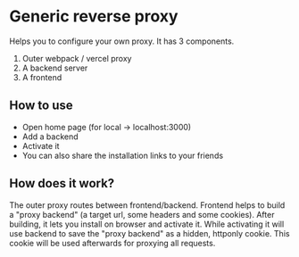 # Generic reverse proxy
Helps you to configure your own proxy. 
It has 3 components. 

1. Outer webpack / vercel proxy
1. A backend server
1. A frontend

## How to use

* Open home page (for local -> localhost:3000)
* Add a backend
* Activate it
* You can also share the installation links to your friends

## How does it work?

The outer proxy routes between frontend/backend. 
Frontend helps to build a "proxy backend" (a target url, some headers and some cookies).
After building, it lets you install on browser and activate it.
While activating it will use backend to save the "proxy backend" as a hidden, httponly cookie. 
This cookie will be used afterwards for proxying all requests. 
